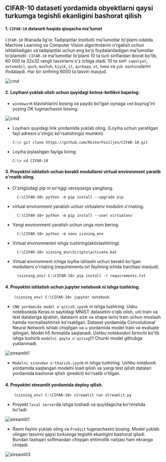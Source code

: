 ## CIFAR-10 dataseti yordamida obyektlarni qaysi turkumga tegishli ekanligini bashorat qilish

#### 1. ```CIFAR-10``` dataseti haqida qisqacha ma'lumot
```CIFAR-10``` (Kanada Ilg'or Tadqiqotlar Instituti) ma'lumotlar to'plami odatda Machine Learning va Computer Vision algoritmlarini o'rgatish uchun ishlatiladigan va  tadqiqotlar uchun eng koʻp foydalaniladigan maʼlumotlar toʻplamidir. ```CIFAR-10``` ma'lumotlar to'plami 10 ta turli sinflardan iborat bo'lib, 60 000 ta 32x32 rangli tasvirlarni o'z ichiga oladi. 10 ta sinf: ```samolyot```, ```avtomobil```, ```qush```, ```mushuk```, ```kiyik```, ```it```, ```qurbaqa```, ```ot```, ```kema``` va ```yuk mashina```larini ifodalaydi. Har bir sinfning 6000 ta tasviri mavjud.

![cmd](https://github.com/MisterFoziljon/CIFAR-10/blob/main/rasmlar/cifar10.jpg)

#### 2. Loyihani yuklab olish uchun quyidagi ketma-ketlikni bajaring:
  * `windows+R` klavishlarini bosing va paydo bo'lgan oynaga `cmd` buyrug'ini yozing OK tugmachasini bosing.
  
  ![cmd](https://github.com/MisterFoziljon/CIFAR-10/blob/main/rasmlar/cmd.png)

  * Loyihani quyidagi link yordamida yuklab oling. (Loyiha uchun yaratilgan fayl adresni o'zingiz ko'rsatishingiz mumkin)

        C:\> git clone https://github.com/MisterFoziljon/CIFAR-10.git

  * Loyiha joylashgan faylga kiring.
         
        C:\> cd CIFAR-10


#### 3. Proyektni ishlatish uchun kerakli modullarni virtual environment yaratib o'rnatib oling.
* O'zingizdagi pip ni so'nggi versiyasiga yangilang.

        C:\CIFAR-10> python -m pip install --upgrade pip
        
* virtual environment yaratish uchun virtualenv modulini o'rnating.
        
        C:\CIFAR-10> python -m pip install --user virtualenv

* Yangi environment yaratish uchun unga nom bering.
        
        C:\CIFAR-10> python -m venv sizning_env
        
* Virtual environmentni ishga tushiring(aktivlashtiring).
        
        C:\CIFAR-10> sizning_env\Scripts\activate.bat
        
* Virtual environment ichiga loyiha ishlashi uchun kerakli bo'lgan modullarni o'rnating (requirements.txt faylining ichida barchasi mavjud).
        
        (sizning_env) C:\CIFAR-10> pip install -r requirements.txt


#### 4. Proyektni ishlatish uchun jupyter notebook ni ishga tushiring.

        (sizning_env) C:\CIFAR-10> jupyter notebook
        
  * ```CNN yordamida model o'qitish.ipynb``` ni ishga tushiring. Usbu notebookda Keras.io saytidagi MNIST datasetini o'qib olish, uni train va test datalariga ajratish, datalarni size va shape larini train uchun moslash hamda normallashtirish ko'rsatilgan. Dataset yordamida Convolutional Neural Network ishlab chiqilgan va u yordamida model train va evaluate qilingan. Model h5 formatda saqlanadi. Ushbu notebookni birinchi bo'lib ishga tushirib ```modelni qayta o'qiting```!!! Chunki model githubga yuklanmadi.
  
![streamlit1](https://github.com/MisterFoziljon/CIFAR-10/blob/main/rasmlar/graphic.png)
  
  * ```Modelni sinovdan o'tkazish.ipynb``` ni ishga tushiring. Ushbu notebook yordamida saqlangan modelni load qilish va yangi test qilish datalari yordamida bashorat qilish (predict) ko'rsatib o'tilgan.


#### 4. Proyektni streamlit yordamida deploy qilish.

        (sizning_env) C:\CIFAR-10> streamlit run streamlit.py

  * Proyekt ```local server```da ishga tushadi va quyidagicha ko'rinishda bo'ladi:


![streamlit1](https://github.com/MisterFoziljon/CIFAR-10/blob/main/rasmlar/streamlit1.png)
  
  * Rasm faylini yuklab oling va ```Predict``` tugmachasini bosing. Model yuklab olingan tasvirni qaysi turkumga tegishli ekanligini bashorat qiladi. Bundan tashqari softmaxdan chiqqan ehtimollik natijasi ham ekranga chiqadi.


![streamlit3](https://github.com/MisterFoziljon/CIFAR-10/blob/main/rasmlar/streamlit2.png)
